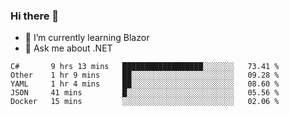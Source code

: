 ### Hi there 👋

- 🌱 I’m currently learning Blazor
- 💬 Ask me about .NET

<!--START_SECTION:waka-->
```text
C#       9 hrs 13 mins   ██████████████████░░░░░░░   73.41 % 
Other    1 hr 9 mins     ██░░░░░░░░░░░░░░░░░░░░░░░   09.28 % 
YAML     1 hr 4 mins     ██░░░░░░░░░░░░░░░░░░░░░░░   08.60 % 
JSON     41 mins         █░░░░░░░░░░░░░░░░░░░░░░░░   05.56 % 
Docker   15 mins         ░░░░░░░░░░░░░░░░░░░░░░░░░   02.06 %
```
<!--END_SECTION:waka-->